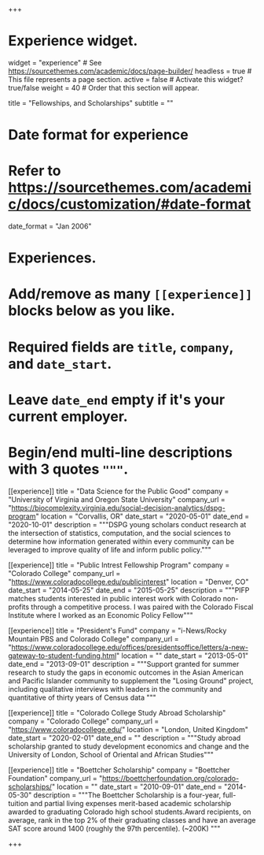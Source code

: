 +++
# Experience widget.
widget = "experience"  # See https://sourcethemes.com/academic/docs/page-builder/
headless = true  # This file represents a page section.
active = false  # Activate this widget? true/false
weight = 40  # Order that this section will appear.

title = "Fellowships, and Scholarships"
subtitle = ""

# Date format for experience
#   Refer to https://sourcethemes.com/academic/docs/customization/#date-format
date_format = "Jan 2006"

# Experiences.
#   Add/remove as many `[[experience]]` blocks below as you like.
#   Required fields are `title`, `company`, and `date_start`.
#   Leave `date_end` empty if it's your current employer.
#   Begin/end multi-line descriptions with 3 quotes `"""`.

[[experience]] title = "Data Science for the Public Good" company = "University of Virginia and Oregon State University" company_url = "https://biocomplexity.virginia.edu/social-decision-analytics/dspg-program" location = "Corvallis, OR" date_start = "2020-05-01" date_end = "2020-10-01" description = """DSPG young scholars conduct research at the intersection of statistics, computation, and the social sciences to determine how information generated within every community can be leveraged to improve quality of life and inform public policy."""

[[experience]] title = "Public Intrest Fellowship Program" company = "Colorado College" company_url = "https://www.coloradocollege.edu/publicinterest" location = "Denver, CO" date_start = "2014-05-25" date_end = "2015-05-25" description = """PIFP matches students interested in public interest work with Colorado non-profits through a competitive process. I was paired with the Colorado Fiscal Institute where I worked as an Economic Policy Fellow"""

[[experience]] title = "President's Fund" company = "i-News/Rocky Mountain PBS and Colorado College" company_url = "https://www.coloradocollege.edu/offices/presidentsoffice/letters/a-new-gateway-to-student-funding.html" location = "" date_start = "2013-05-01" date_end = "2013-09-01" description = """Support granted for summer research to study the gaps in economic outcomes in the Asian American and Pacific Islander community to supplement the "Losing Ground" project, including qualitative interviews with leaders in the community and quantitative of thirty years of Census data """

[[experience]] title = "Colorado College Study Abroad Scholarship" company = "Colorado College" company_url = "https://www.coloradocollege.edu/" location = "London, United Kingdom" date_start = "2020-02-01" date_end = "" description = """Study abroad scholarship granted to study development economics and change and the University of London, School of Oriental and African Studies"""

[[experience]] title = "Boettcher Scholarship" company = "Boettcher Foundation" company_url = "https://boettcherfoundation.org/colorado-scholarships/" location = "" date_start = "2010-09-01" date_end = "2014-05-30" description = """The Boettcher Scholarship is a four-year, full-tuition and partial living expenses merit-based academic scholarship awarded to graduating Colorado high school students.Award recipients, on average, rank in the top 2% of their graduating classes and have an average SAT score around 1400 (roughly the 97th percentile). (~200K) """

+++
